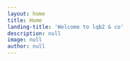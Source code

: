 ```yaml
---
layout: home
title: Home
landing-title: 'Welcome to lqb2 & co'
description: null
image: null
author: null
---
```


<!-- This site is undergoing major construction. But my [blog](/blog) is still up and running... -->